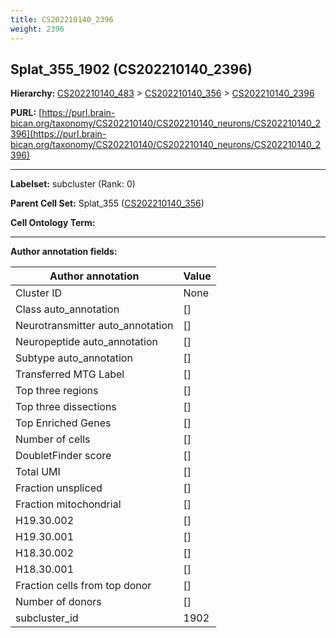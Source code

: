 ```yaml
---
title: CS202210140_2396
weight: 2396
---
```

## Splat_355_1902 (CS202210140_2396)
<b>Hierarchy: </b>
[CS202210140_483](../CS202210140_483) >
[CS202210140_356](../CS202210140_356) >
[CS202210140_2396](../CS202210140_2396)

**PURL:** [https://purl.brain-bican.org/taxonomy/CS202210140/CS202210140_neurons/CS202210140_2396](https://purl.brain-bican.org/taxonomy/CS202210140/CS202210140_neurons/CS202210140_2396)

---


**Labelset:** subcluster (Rank: 0)

**Parent Cell Set:** Splat_355 ([CS202210140_356](../CS202210140_356))



**Cell Ontology Term:** 

[MARKER GENES.]: #


---

[TRANSFERRED ANNOTATIONS.]: #


[AUTHOR ANNOTATION FIELDS.]: #


**Author annotation fields:**

| Author annotation | Value |
|-------------------|-------|
|Cluster ID|None|
|Class auto_annotation|[]|
|Neurotransmitter auto_annotation|[]|
|Neuropeptide auto_annotation|[]|
|Subtype auto_annotation|[]|
|Transferred MTG Label|[]|
|Top three regions|[]|
|Top three dissections|[]|
|Top Enriched Genes|[]|
|Number of cells|[]|
|DoubletFinder score|[]|
|Total UMI|[]|
|Fraction unspliced|[]|
|Fraction mitochondrial|[]|
|H19.30.002|[]|
|H19.30.001|[]|
|H18.30.002|[]|
|H18.30.001|[]|
|Fraction cells from top donor|[]|
|Number of donors|[]|
|subcluster_id|1902|
